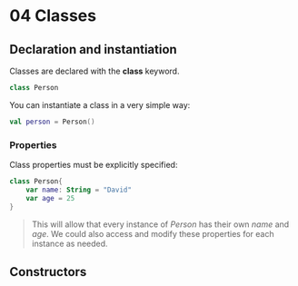 # 04 Classes
## Declaration and instantiation
Classes are declared with the **class** keyword.
```kotlin
class Person
```
You can instantiate a class in a very simple way:
```kotlin
val person = Person()
```
### Properties
Class properties must be explicitly specified:
```kotlin
class Person{
    var name: String = "David"
    var age = 25
}
```
>This will allow that every instance of *Person* has their own *name* and *age*. We could also access and modify these properties for each instance as needed.

## Constructors
